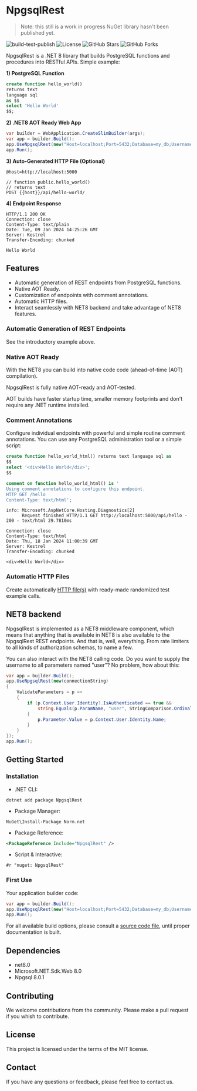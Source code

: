 # NpgsqlRest

> Note: this still is a work in progress NuGet library hasn't been published yet.

![build-test-publish](https://github.com/vb-consulting/NpgsqlRest/workflows/build-test-publish/badge.svg)
![License](https://img.shields.io/badge/license-MIT-green)
![GitHub Stars](https://img.shields.io/github/stars/vb-consulting/NpgsqlRest?style=social)
![GitHub Forks](https://img.shields.io/github/forks/vb-consulting/NpgsqlRest?style=social)

NpgsqlRest is a .NET 8 library that builds PostgreSQL functions and procedures into RESTful APIs. Simple example:

**1) PostgreSQL Function**

```sql
create function hello_world() 
returns text 
language sql
as $$
select 'Hello World'
$$;
```

**2) .NET8 AOT Ready Web App**

```csharp
var builder = WebApplication.CreateSlimBuilder(args);
var app = builder.Build();
app.UseNpgsqlRest(new("Host=localhost;Port=5432;Database=my_db;Username=postgres;Password=postgres"));
app.Run();
```

**3) Auto-Generated HTTP File (Optional)**

```
@host=http://localhost:5000

// function public.hello_world()
// returns text
POST {{host}}/api/hello-world/
```

**4) Endpoint Response**

```
HTTP/1.1 200 OK
Connection: close
Content-Type: text/plain
Date: Tue, 09 Jan 2024 14:25:26 GMT
Server: Kestrel
Transfer-Encoding: chunked

Hello World
```

## Features

- Automatic generation of REST endpoints from PostgreSQL functions.
- Native AOT Ready.
- Customization of endpoints with comment annotations.
- Automatic HTTP files.
- Interact seamlessly with NET8 backend and take advantage of NET8 features.

### Automatic Generation of REST Endpoints

See the introductory example above.

### Native AOT Ready

With the NET8 you can build into native code code (ahead-of-time (AOT) compilation). 

NpgsqlRest is fully native AOT-ready and AOT-tested.

AOT builds have faster startup time, smaller memory footprints and don't require any .NET runtime installed.

### Comment Annotations

Configure individual endpoints with powerful and simple routine comment annotations. You can use any PostgreSQL administration tool or a simple script:

```sql
create function hello_world_html() returns text language sql as 
$$
select '<div>Hello World</div>';
$$

comment on function hello_world_html() is '
Using comment annotations to configure this endpoint.
HTTP GET /hello
Content-Type: text/html';
```

```
info: Microsoft.AspNetCore.Hosting.Diagnostics[2]
      Request finished HTTP/1.1 GET http://localhost:5000/api/hello - 200 - text/html 29.7810ms
```

```
Connection: close
Content-Type: text/html
Date: Thu, 18 Jan 2024 11:00:39 GMT
Server: Kestrel
Transfer-Encoding: chunked

<div>Hello World</div>
```

### Automatic HTTP Files

Create automatically [HTTP file(s)](https://learn.microsoft.com/en-us/aspnet/core/test/http-files?view=aspnetcore-8.0) with ready-made randomized test example calls.

## NET8 backend

NpgsqlRest is implemented as a NET8 middleware component, which means that anything that is available in NET8 is also available to the NpgsqlRest REST endpoints. And that is, well, everything. From rate limiters to all kinds of authorization schemas, to name a few.

You can also interact with the NET8 calling code. Do you want to supply the username to all parameters named "user"? No problem, how about this:

```csharp
var app = builder.Build();
app.UseNpgsqlRest(new(connectionString)
{
    ValidateParameters = p =>
    {
        if (p.Context.User.Identity?.IsAuthenticated == true && 
            string.Equals(p.ParamName, "user", StringComparison.OrdinalIgnoreCase))
        {
            p.Parameter.Value = p.Context.User.Identity.Name;
        }
    } 
});
app.Run();
```

## Getting Started

### Installation

- .NET CLI:
```
dotnet add package NpgsqlRest
```

- Package Manager:
```
NuGet\Install-Package Norm.net
```

- Package Reference:
```xml
<PackageReference Include="NpgsqlRest" />
```

- Script & Interactive:
```
#r "nuget: NpgsqlRest"
```

### First Use

Your application builder code:

```csharp
var app = builder.Build();
app.UseNpgsqlRest(new("Host=localhost;Port=5432;Database=my_db;Username=postgres;Password=postgres"));
app.Run();
```

For all available build options, please consult a [source code file](https://github.com/vb-consulting/NpgsqlRest/blob/master/source/NpgsqlRest/NpgsqlRestOptions.cs), until proper documentation is built.

## Dependencies

- net8.0
- Microsoft.NET.Sdk.Web 8.0
- Npgsql 8.0.1


## Contributing

We welcome contributions from the community. Please make a pull request if you whish to contribute.

## License

This project is licensed under the terms of the MIT license.

## Contact

If you have any questions or feedback, please feel free to contact us.
